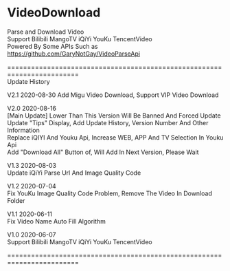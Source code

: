 # VideoDownload    
Parse and Download Video     
Support Bilibili MangoTV iQiYi YouKu TencentVideo      
Powered By Some APIs Such as https://github.com/GaryNotGay/VideoParseApi    
      
========================================================================          
Update History    
      
V2.1     2020-08-30
Add Migu Video Download, Support VIP Video Download    
      
V2.0     2020-08-16     
[Main Update] Lower Than This Version Will Be Banned And Forced Update     
Update "Tips" Display, Add Update History, Version Number And Other Information     
Replace iQIYI And Youku Api, Increase WEB, APP And TV Selection In Youku Api     
Add "Download All" Button of, Will Add In Next Version, Please Wait     
      
V1.3     2020-08-03     
Update iQiYi Parse Url And Image Quality Code     
     
V1.2     2020-07-04     
Fix YouKu Image Quality Code Problem, Remove The Video In Download Folder     
     
V1.1     2020-06-11     
Fix Video Name Auto Fill Algorithm     
     
V1.0     2020-06-07    
Support Bilibili MangoTV iQiYi YouKu TencentVideo     

========================================================================     
